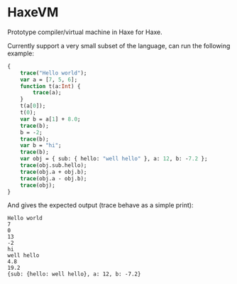 # HaxeVM

Prototype compiler/virtual machine in Haxe for Haxe.

Currently support a very small subset of the language, can run the following example:

```haxe
{
	trace("Hello world");
	var a = [7, 5, 6];
	function t(a:Int) {
		trace(a);
	}
	t(a[0]);
	t(0);
	var b = a[1] + 8.0;
	trace(b);
	b = -2;
	trace(b);
	var b = "hi";
	trace(b);
	var obj = { sub: { hello: "well hello" }, a: 12, b: -7.2 };
	trace(obj.sub.hello);
	trace(obj.a + obj.b);
	trace(obj.a - obj.b);
	trace(obj);
}
```

And gives the expected output (trace behave as a simple print):

```
Hello world
7
0
13
-2
hi
well hello
4.8
19.2
{sub: {hello: well hello}, a: 12, b: -7.2}
```
